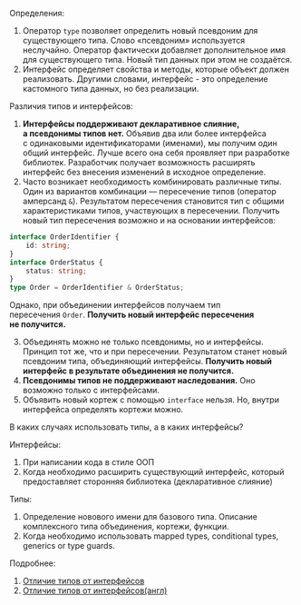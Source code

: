 Определения:
1. Оператор `type` позволяет определить новый псевдоним для существующего типа. Слово «псевдоним» используется неслучайно. Оператор фактически добавляет дополнительное имя для существующего типа. Новый тип данных при этом не создаётся.
2. Интерфейс определяет свойства и методы, которые объект должен реализовать. Другими словами, интерфейс - это определение кастомного типа данных, но без реализации.

Различия типов и интерфейсов:
1. **Интерфейсы поддерживают декларативное слияние, а псевдонимы типов нет.**
	Объявив два или более интерфейса с одинаковыми идентификаторами (именами), мы получим один общий интерфейс.
	Лучше всего она себя проявляет при разработке библиотек. Разработчик получает возможность расширять интерфейс без внесения изменений в исходное определение.
2. Часто возникает необходимость комбинировать различные типы. Один из вариантов комбинации — пересечение типов (оператор амперсанд `&`). Результатом пересечения становится тип с общими характеристиками типов, участвующих в пересечении. Получить новый тип пересечения возможно и на основании интерфейсов:

```ts
interface OrderIdentifier { 
	id: string; 
} 
interface OrderStatus { 
	status: string; 
} 
type Order = OrderIdentifier & OrderStatus;
```

Однако, при объединении интерфейсов получаем тип пересечения `Order`. **Получить новый интерфейс пересечения не получится.**
 
3.  Объединять можно не только псевдонимы, но и интерфейсы. Принцип тот же, что и при пересечении. Результатом станет новый псевдоним типа, объединяющий интерфейсы. **Получить новый интерфейс в результате объединения не получится.**
4. **Псевдонимы типов не поддерживают наследования.** Оно возможно только с интерфейсами.
5. Объявить новый кортеж с помощью `interface` нельзя. Но, внутри интерфейса определять кортежи можно.

В каких случаях использовать типы, а в каких интерфейсы?

Интерфейсы:
1. При написании кода в стиле ООП
2. Когда необходимо расширить существующий интерфейс, который предоставляет сторонняя библиотека (декларативное слияние)

Типы:
1. Определение новового имени для базового типа. Описание комплексного типа объединения, кортежи, функции.
2. Когда необходимо использовать mapped types, conditional types, generics or type guards.

Подробнее:
1. [Отличие типов от интерфейсов](https://htmlacademy.ru/blog/js/types-vs-interfaces)
2. [Отличие типов от интерфейсов(англ)](https://medium.com/@Evelyn.Taylor/types-vs-interfaces-in-typescript-1b306644ebb6)